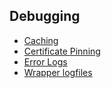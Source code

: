 ## Debugging
* [Caching](Debugging-Caching)
* [Certificate Pinning](Debugging-Certificate-Pinning)
* [Error Logs](Debugging-Error-Logs)
* [Wrapper logfiles](Debugging-Logfiles)